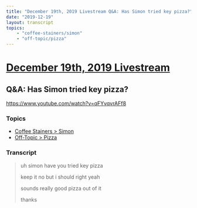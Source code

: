 ```yaml
---
title: "December 19th, 2019 Livestream Q&A: Has Simon tried key pizza?"
date: "2019-12-19"
layout: transcript
topics:
    - "coffee-stainers/simon"
    - "off-topic/pizza"
---
```

# [December 19th, 2019 Livestream](../2019-12-19.md)
## Q&A: Has Simon tried key pizza?
https://www.youtube.com/watch?v=qFYvqvrAFf8

### Topics
* [Coffee Stainers > Simon](../topics/coffee-stainers/simon.md)
* [Off-Topic > Pizza](../topics/off-topic/pizza.md)

### Transcript

> uh simon have you tried key pizza
> 
> keep it no but i should right yeah
> 
> sounds really good pizza out of it
> 
> thanks
> 
